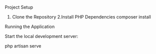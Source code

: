 Project Setup

1. Clone the Repository
2.Install PHP Dependencies
composer install

Running the Application

Start the local development server:

php artisan serve